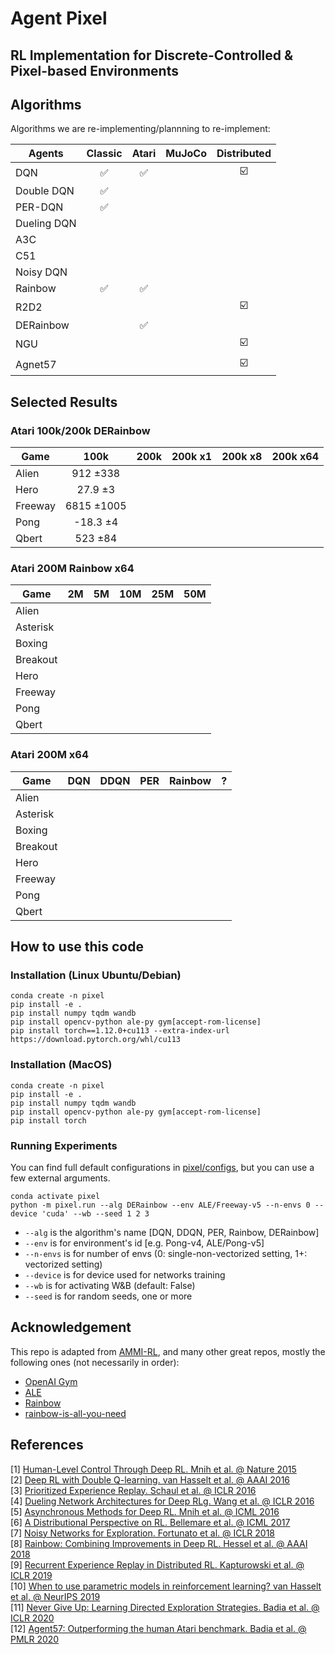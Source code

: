 # Agent Pixel

## RL Implementation for Discrete-Controlled & Pixel-based Environments

## Algorithms
Algorithms we are re-implementing/plannning to re-implement:

| Agents | Classic | Atari | MuJoCo | Distributed |
| --- | :---: | :---: | :---: | :---: |
| DQN | ✅ | ✅ |  | ☑️ |
| Double DQN | ✅ |  |  |  |
| PER-DQN | ✅ |  |  |  |
| Dueling DQN |  |  |  |  |
| A3C |  |  |  |  |
| C51 |  |  |  |  |
| Noisy DQN |  |  |  |  |
| Rainbow | ✅ | ✅ |  |  |
| R2D2 |  |  |  | ☑️ |
| DERainbow |  | ✅ |  |  |
| NGU |  |  |  | ☑️ |
| Agnet57 |  |  |  | ☑️ |

## Selected Results
### Atari 100k/200k DERainbow
| Game | 100k | 200k | 200k x1 | 200k x8 | 200k x64 |
| --- | :---: | :---: | :---: | :---: | :---: |
| Alien | 912 ±338 |  |  |  |  |
| Hero | 27.9 ±3 |  |  |  |  |
| Freeway | 6815 ±1005 |  |  |  |  |
| Pong | -18.3 ±4 |  |  |  |  |
| Qbert | 523 ±84 |  |  |  |  |

### Atari 200M Rainbow x64
| Game | 2M | 5M | 10M | 25M | 50M |
| --- | :---: | :---: | :---: | :---: | :---: |
| Alien |  |  |  |  |  |
| Asterisk |  |  |  |  |  |
| Boxing |  |  |  |  |  |
| Breakout |  |  |  |  |  |
| Hero |  |  |  |  |  |
| Freeway |  |  |  |  |  |
| Pong |  |  |  |  |  |
| Qbert |  |  |  |  |  |

### Atari 200M x64
| Game | DQN | DDQN | PER | Rainbow | ? |
| --- | :---: | :---: | :---: | :---: | :---: |
| Alien |  |  |  |  |  |
| Asterisk |  |  |  |  |  |
| Boxing |  |  |  |  |  |
| Breakout |  |  |  |  |  |
| Hero |  |  |  |  |  |
| Freeway |  |  |  |  |  |
| Pong |  |  |  |  |  |
| Qbert |  |  |  |  |  |

## How to use this code
### Installation (Linux Ubuntu/Debian)
```
conda create -n pixel
pip install -e .
pip install numpy tqdm wandb
pip install opencv-python ale-py gym[accept-rom-license]
pip install torch==1.12.0+cu113 --extra-index-url https://download.pytorch.org/whl/cu113
```

### Installation (MacOS)
```
conda create -n pixel
pip install -e .
pip install numpy tqdm wandb
pip install opencv-python ale-py gym[accept-rom-license]
pip install torch
```

### Running Experiments
You can find full default configurations in [pixel/configs](https://github.com/RamiSketcher/AgentPixel/tree/main/pixel/configs), but you can use a few external arguments.
```
conda activate pixel
python -m pixel.run --alg DERainbow --env ALE/Freeway-v5 --n-envs 0 --device 'cuda' --wb --seed 1 2 3
```
* ```--alg``` is the algorithm's name [DQN, DDQN, PER, Rainbow, DERainbow]
* ```--env``` is for environment's id [e.g. Pong-v4, ALE/Pong-v5]
* ```--n-envs``` is for number of envs (0: single-non-vectorized setting, 1+: vectorized setting)
* ```--device``` is for device used for networks training
* ```--wb``` is for activating W&B (default: False)
* ```--seed``` is for random seeds, one or more


## Acknowledgement
This repo is adapted from [AMMI-RL](https://github.com/RamiSketcher/AMMI-RL), and many other great repos, mostly the following ones (not necessarily in order):
- [OpenAI Gym](https://github.com/openai/gym)
- [ALE](https://github.com/mgbellemare/Arcade-Learning-Environment)
- [Rainbow](https://github.com/Kaixhin/Rainbow)
- [rainbow-is-all-you-need](https://github.com/Curt-Park/rainbow-is-all-you-need/)

## References 

[1] [Human-Level Control Through Deep RL. Mnih et al. @ Nature 2015](https://www.nature.com/articles/nature14236)  
[2] [Deep RL with Double Q-learning. van Hasselt et al. @ AAAI 2016](https://arxiv.org/abs/1509.06461)  
[3] [Prioritized Experience Replay. Schaul et al. @ ICLR 2016](https://arxiv.org/abs/1511.05952?context=cs)  
[4] [Dueling Network Architectures for Deep RLg. Wang et al. @ ICLR 2016](https://arxiv.org/abs/1511.06581)  
[5] [Asynchronous Methods for Deep RL. Mnih et al. @ ICML 2016](https://arxiv.org/abs/1602.01783)  
[6] [A Distributional Perspective on RL. Bellemare et al. @ ICML 2017](https://arxiv.org/abs/1707.06887)  
[7] [Noisy Networks for Exploration. Fortunato et al. @ ICLR 2018](https://arxiv.org/abs/1706.10295)  
[8] [Rainbow: Combining Improvements in Deep RL. Hessel et al. @ AAAI 2018](https://arxiv.org/abs/1710.02298)  
[9] [Recurrent Experience Replay in Distributed RL. Kapturowski et al. @ ICLR 2019](https://www.deepmind.com/publications/recurrent-experience-replay-in-distributed-reinforcement-learning)  
[10] [When to use parametric models in reinforcement learning? van Hasselt et al. @ NeurIPS 2019](https://arxiv.org/abs/1906.05243)  
[11] [Never Give Up: Learning Directed Exploration Strategies. Badia et al. @ ICLR 2020](https://arxiv.org/abs/2002.06038)  
[12] [Agent57: Outperforming the human Atari benchmark. Badia et al. @ PMLR 2020](https://arxiv.org/abs/2003.13350)  
